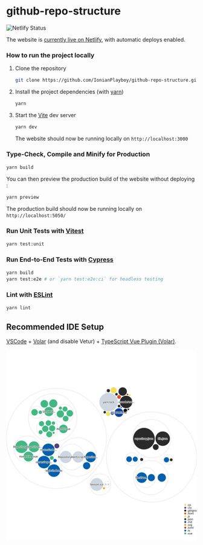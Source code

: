 # github-repo-structure

![Netlify Status](https://api.netlify.com/api/v1/badges/2d80ec1e-3479-4912-950f-3fe7ebecd0b5/deploy-status)

The website is [currently live on Netlify](https://github-repo-structure.netlify.app/), with automatic deploys enabled.

### How to run the project locally

1. Clone the repository

	```sh
	git clone https://github.com/IonianPlayboy/github-repo-structure.git
	```

2. Install the project dependencies (with [yarn](https://classic.yarnpkg.com))

	```sh
	yarn
	```

3. Start the [Vite](https://vitejs.dev/) dev server

	```sh
	yarn dev
	```
	The website should now be running locally on `http://localhost:3000`



### Type-Check, Compile and Minify for Production

```sh
yarn build
```
You can then preview the production build of the website without deploying :
```sh
yarn preview
```
The production build should now be running locally on `http://localhost:5050/`

### Run Unit Tests with [Vitest](https://vitest.dev/)

```sh
yarn test:unit
```

### Run End-to-End Tests with [Cypress](https://www.cypress.io/)

```sh
yarn build
yarn test:e2e # or `yarn test:e2e:ci` for headless testing
```

### Lint with [ESLint](https://eslint.org/)

```sh
yarn lint
```

## Recommended IDE Setup

[VSCode](https://code.visualstudio.com/) + [Volar](https://marketplace.visualstudio.com/items?itemName=johnsoncodehk.volar) (and disable Vetur) + [TypeScript Vue Plugin (Volar)](https://marketplace.visualstudio.com/items?itemName=johnsoncodehk.vscode-typescript-vue-plugin).

[![Visualization of the codebase](./diagram.svg)](https://mango-dune-07a8b7110.1.azurestaticapps.net/?repo=IonianPlayboy%2Fgithub-repo-structure)
